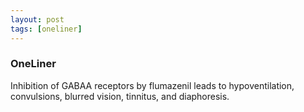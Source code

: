 ```yaml
---
layout: post
tags: [oneliner]
---
```



### OneLiner

Inhibition of GABAA receptors by flumazenil leads to hypoventilation, convulsions, blurred vision, tinnitus, and diaphoresis.

